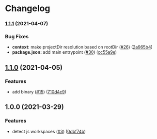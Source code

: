 # Changelog

### [1.1.1](https://www.github.com/netlify/build-info/compare/v1.1.0...v1.1.1) (2021-04-07)


### Bug Fixes

* **context:** make projectDir resolution based on rootDir ([#26](https://www.github.com/netlify/build-info/issues/26)) ([2a965b4](https://www.github.com/netlify/build-info/commit/2a965b4c973c7e3f0867a321422eb40dcfd82926))
* **package.json:** add main entrypoint ([#30](https://www.github.com/netlify/build-info/issues/30)) ([cc55a9e](https://www.github.com/netlify/build-info/commit/cc55a9e6da9a3be6d6a33c74f38ab35796e9e882))

## [1.1.0](https://www.github.com/netlify/build-info/compare/v1.0.0...v1.1.0) (2021-04-05)


### Features

* add binary ([#15](https://www.github.com/netlify/build-info/issues/15)) ([710d4c9](https://www.github.com/netlify/build-info/commit/710d4c9725120400b49181a19078ae4187b521bd))

## 1.0.0 (2021-03-29)


### Features

* detect js workspaces ([#3](https://www.github.com/netlify/build-info/issues/3)) ([0dbf74b](https://www.github.com/netlify/build-info/commit/0dbf74b78cc9b727ff177adda4bae20b4970f96f))
